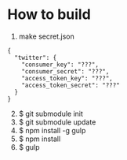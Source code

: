 How to build
====

1. make secret.json
```
{
  "twitter": {
    "consumer_key": "???",
    "consumer_secret": "???",
    "access_token_key": "???",
    "access_token_secret": "???"
  }
}
```
2. $ git submodule init
3. $ git submodule update
4. $ npm install -g gulp
5. $ npm install
6. $ gulp
